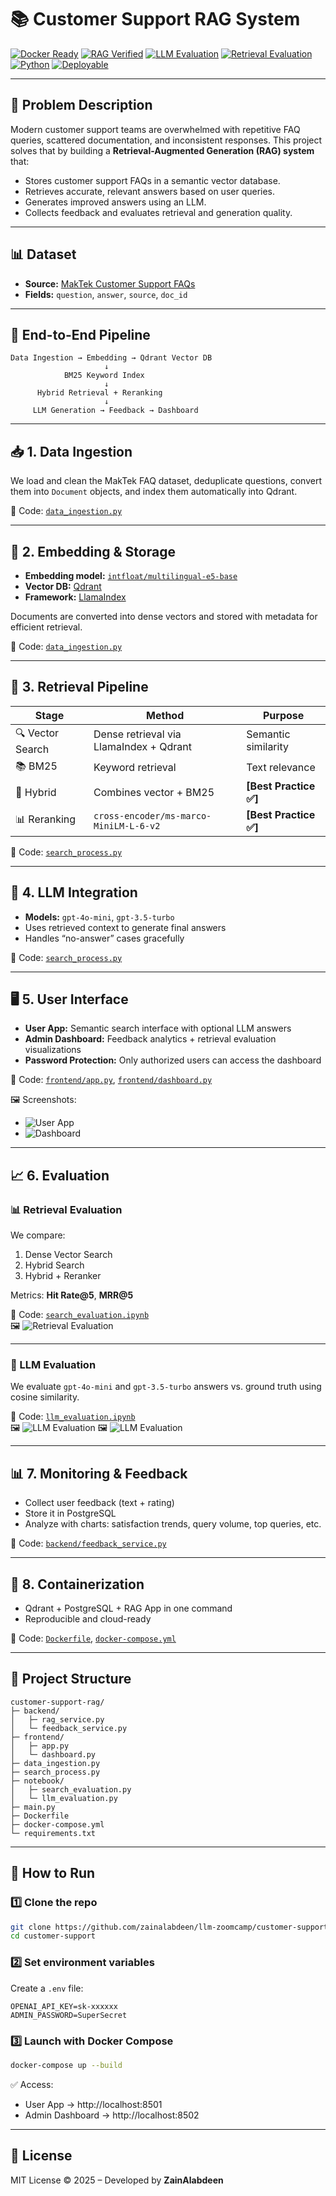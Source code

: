 # 📚 Customer Support RAG System

[![Docker Ready](https://img.shields.io/badge/Docker-Ready-blue.svg)]()
[![RAG Verified](https://img.shields.io/badge/RAG-Verified-success.svg)]()
[![LLM Evaluation](https://img.shields.io/badge/LLM-Evaluation-green.svg)]()
[![Retrieval Evaluation](https://img.shields.io/badge/Retrieval-Evaluation-orange.svg)]()
[![Python](https://img.shields.io/badge/Python-3.11+-blue.svg)]()
[![Deployable](https://img.shields.io/badge/Cloud-Deployable-lightgrey.svg)]()

---

## 🧠 Problem Description

Modern customer support teams are overwhelmed with repetitive FAQ queries, scattered documentation, and inconsistent responses. This project solves that by building a **Retrieval-Augmented Generation (RAG) system** that:

- Stores customer support FAQs in a semantic vector database.
- Retrieves accurate, relevant answers based on user queries.
- Generates improved answers using an LLM.
- Collects feedback and evaluates retrieval and generation quality.


---

## 📊 Dataset

- **Source:** [MakTek Customer Support FAQs](https://huggingface.co/datasets/MakTek/Customer_support_faqs_dataset)
- **Fields:** `question`, `answer`, `source`, `doc_id`

---

## 🔁 End-to-End Pipeline

```
Data Ingestion → Embedding → Qdrant Vector DB
                     ↓
            BM25 Keyword Index
                     ↓
      Hybrid Retrieval + Reranking
                     ↓
     LLM Generation → Feedback → Dashboard
```

---

## 📥 1. Data Ingestion

We load and clean the MakTek FAQ dataset, deduplicate questions, convert them into `Document` objects, and index them automatically into Qdrant.

📁 Code: [`data_ingestion.py`](./data_ingestion.py)

---

## 🧠 2. Embedding & Storage

- **Embedding model:** [`intfloat/multilingual-e5-base`](https://huggingface.co/intfloat/multilingual-e5-base)
- **Vector DB:** [Qdrant](https://qdrant.tech/)
- **Framework:** [LlamaIndex](https://github.com/run-llama/llama_index)

Documents are converted into dense vectors and stored with metadata for efficient retrieval.

📁 Code: [`data_ingestion.py`](./data_ingestion.py)

---

## 🔎 3. Retrieval Pipeline


| Stage | Method | Purpose |
|-------|--------|---------|
| 🔍 Vector Search | Dense retrieval via LlamaIndex + Qdrant | Semantic similarity |
| 📚 BM25 | Keyword retrieval | Text relevance |
| 🧠 Hybrid | Combines vector + BM25 | **[Best Practice ✅]** |
| 📊 Reranking | `cross-encoder/ms-marco-MiniLM-L-6-v2` | **[Best Practice ✅]** |

📁 Code: [`search_process.py`](./search_process.py)

---

## 🤖 4. LLM Integration

- **Models:** `gpt-4o-mini`, `gpt-3.5-turbo`
- Uses retrieved context to generate final answers
- Handles “no-answer” cases gracefully

📁 Code: [`search_process.py`](./search_process.py)

---

## 🖥️ 5. User Interface


- **User App:** Semantic search interface with optional LLM answers  
- **Admin Dashboard:** Feedback analytics + retrieval evaluation visualizations  
- **Password Protection:** Only authorized users can access the dashboard  

📁 Code: [`frontend/app.py`](./frontend/app.py), [`frontend/dashboard.py`](./frontend/dashboard.py)

🖼️ Screenshots:  
- ![User App](./images/app1.png)  
- ![Dashboard](./images/app2.png)

---

## 📈 6. Evaluation

### 📊 Retrieval Evaluation


We compare:

1. Dense Vector Search  
2. Hybrid Search  
3. Hybrid + Reranker  

Metrics: **Hit Rate@5**, **MRR@5**

📁 Code: [`search_evaluation.ipynb`](./notebook/search_evaluation.ipynb)  
🖼️ ![Retrieval Evaluation](./images/search_evaluation.png)

---

### 🤖 LLM Evaluation


We evaluate `gpt-4o-mini` and `gpt-3.5-turbo` answers vs. ground truth using cosine similarity.

📁 Code: [`llm_evaluation.ipynb`](./notebook/llm_evaluation.ipynb)  
🖼️ ![LLM Evaluation](./images/rag_evaluation.png)
🖼️ ![LLM Evaluation](./images/rag_evaluation2.png)

---

## 📊 7. Monitoring & Feedback


- Collect user feedback (text + rating)
- Store it in PostgreSQL
- Analyze with charts: satisfaction trends, query volume, top queries, etc.

📁 Code: [`backend/feedback_service.py`](./backend/feedback_service.py)

---

## 🐳 8. Containerization


- Qdrant + PostgreSQL + RAG App in one command
- Reproducible and cloud-ready

📁 Code: [`Dockerfile`](./Dockerfile), [`docker-compose.yml`](./docker-compose.yml)

---

## 📁 Project Structure

```
customer-support-rag/
├─ backend/
│   ├─ rag_service.py
│   └─ feedback_service.py
├─ frontend/
│   ├─ app.py
│   └─ dashboard.py
├─ data_ingestion.py
├─ search_process.py
├─ notebook/
│   ├─ search_evaluation.py
│   └─ llm_evaluation.py
├─ main.py
├─ Dockerfile
├─ docker-compose.yml
└─ requirements.txt
```

---

## 🧪 How to Run

### 1️⃣ Clone the repo
```bash
git clone https://github.com/zainalabdeen/llm-zoomcamp/customer-support.git
cd customer-support
```

### 2️⃣ Set environment variables
Create a `.env` file:

```
OPENAI_API_KEY=sk-xxxxxx
ADMIN_PASSWORD=SuperSecret
```

### 3️⃣ Launch with Docker Compose
```bash
docker-compose up --build
```

✅ Access:  
- User App → http://localhost:8501  
- Admin Dashboard → http://localhost:8502

---

## 📜 License

MIT License © 2025 – Developed by **ZainAlabdeen**  
